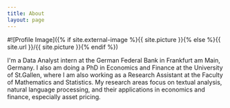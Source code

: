 ```yaml
---
title: About
layout: page
---
```

#![Profile Image]({% if site.external-image %}{{ site.picture }}{% else %}{{ site.url }}/{{ site.picture }}{% endif %})

I'm a Data Analyst intern at the German Federal Bank in Frankfurt am Main, Germany. I also am doing a PhD in Economics and Finance at the University of St.Gallen, where I am also working as a Research Assistant at the Faculty of Mathematics and Statistics. My research areas focus on textual analysis, natural language processing, and their applications in economics and finance, especially asset pricing.
